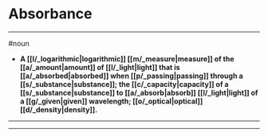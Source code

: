 # Absorbance
---
#noun
- **A [[l/_logarithmic|logarithmic]] [[m/_measure|measure]] of the [[a/_amount|amount]] of [[l/_light|light]] that is [[a/_absorbed|absorbed]] when [[p/_passing|passing]] through a [[s/_substance|substance]]; the [[c/_capacity|capacity]] of a [[s/_substance|substance]] to [[a/_absorb|absorb]] [[l/_light|light]] of a [[g/_given|given]] wavelength; [[o/_optical|optical]] [[d/_density|density]].**
---
---
